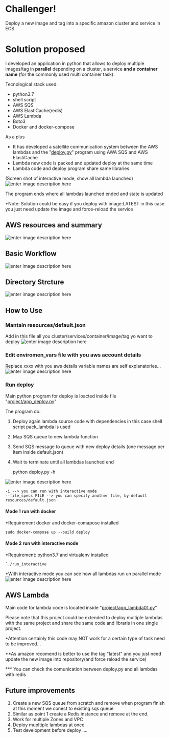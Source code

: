 # Challenger!

Deploy a new image and tag into a specific amazon cluster and service in ECS

# Solution proposed

I developed an application in python that allows to deploy multiple images/tag in **parallel** depending on a cluster, a service **and a container name** (for the commonly used multi container task).

Tecnological stack used:

 - python3.7
 - shell script
 - AWS SQS
 - AWS ElastiCache(redis)
 - AWS Lambda
 - Boto3
 - Docker and docker-compose

As a plus

 - It has developed a satellite communication system between the AWS lambdas and the "[deploy.py](deploy.py)" program using AWA SQS and AWS ElastiCache
 - Lambda new code is packed and updated deploy at the same time
 - Lambda code and deploy program share same libraries

(Screen shot of interactive mode, show all lambda launched) 
![enter image description here](images/parallel_proces.png)

The program ends where all lambdas launched ended and state is updated

*Note: Solution could be easy if you deploy with image:LATEST in this case you just need update the image and force-reload the service

## AWS resources and summary

![enter image description here](images/awsresource.png)

## Basic Workflow

![enter image description here](images/basicworkflow.png)

##  Directory Strcture

![enter image description here](images/directory.png)

## How to Use

### Mantain resources/default.json

Add in this file all you cluster/services/container/image/tag yo want to deploy
![enter image description here](images/default.json.png)

### Edit enviromen_vars file with you aws account details

Replace xxxx with you aws details variable names are self explanatories...
![enter image description here](images/enviroment_vars.png)

### Run deploy

Main python program for deploy is loacted inside file "[project/app_deploy.py](project/app_deploy.py)"

The program do:

 1. Deploy again lambda source code with dependencies in this case shell script pack_lambda is used
 2. Map SQS queue to new lambda function
 3. Send SQS message to queue with new deploy details (one message per item inside default.json)
 4. Wait to terminate until all lambdas launched end

    python deploy.py -h

![enter image description here](images/help.png)

    -i --> you can run with interactive mode
    --file_specs FILE --> you can specify another file, by default resources/default.json


#### Mode 1 run with docker
*Requirement docker and docker-comapose installed

    sudo docker-compose up --build deploy

#### Mode 2 run with interactive mode
*Requirement: python3.7 and virtualenv installed

    `./run_interactive

*With interactive mode you can see how all lambdas run un parallel mode
![enter image description here](images/parallel_proces.png)

## AWS Lambda

Main code for lambda code is located inside "[project/app_lambda01.py](project/app_lambda01.py)"

Please note that this project could be extended to deploy multiple lambdas with the same project and share the same code and libraris in one single project.

*Attention certainly this code may NOT work for a certain type of task need to be improved...

**As amazon recomend is better to use the tag "latest" and you just need update the new image into repository(and force reload the service)

*** You can check the comunication between deploy.py and all lambdas with redis

## Future improvements

 1. Create a new SQS queue from scratch and remove when program finish at this moment we conect to existing sqs queue
 2. Similar as point 1 create a Redis instance and remove at the end.
 3. Work for multiple Zones and VPC
 4. Deploy mupltiple lambdas at once
 5. Test development before deploy
....
